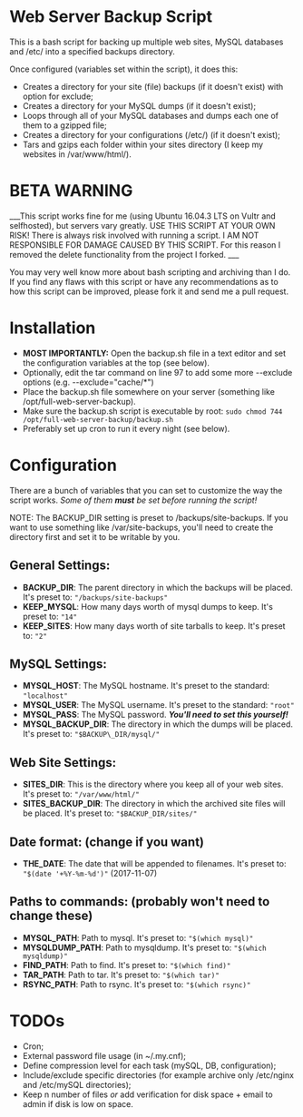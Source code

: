 # Web Server Backup Script

This is a bash script for backing up multiple web sites, MySQL databases and /etc/ into a specified backups directory.

Once configured (variables set within the script), it does this:

* Creates a directory for your site (file) backups (if it doesn't exist) with option for exclude;
* Creates a directory for your MySQL dumps (if it doesn't exist);
* Loops through all of your MySQL databases and dumps each one of them to a gzipped file;
* Creates a directory for your configurations (/etc/) (if it doesn't exist);
* Tars and gzips each folder within your sites directory (I keep my websites in /var/www/html/).

# BETA WARNING

___This script works fine for me (using  Ubuntu 16.04.3 LTS on Vultr and selfhosted), but servers vary greatly. USE THIS SCRIPT AT YOUR OWN RISK! There is always risk involved with running a script. I AM NOT RESPONSIBLE FOR DAMAGE CAUSED BY THIS SCRIPT.
For this reason I removed the delete functionality from the project I forked. ___

You may very well know more about bash scripting and archiving than I do. If you find any flaws with this script or have any recommendations as to how this script can be improved, please fork it and send me a pull request.

# Installation

* __MOST IMPORTANTLY:__ Open the backup.sh file in a text editor and set the configuration variables at the top (see below).
* Optionally, edit the tar command on line 97 to add some more --exclude options (e.g. --exclude="cache/*")
* Place the backup.sh file somewhere on your server (something like /opt/full-web-server-backup).
* Make sure the backup.sh script is executable by root: `sudo chmod 744 /opt/full-web-server-backup/backup.sh`
* Preferably set up cron to run it every night (see below).

# Configuration

There are a bunch of variables that you can set to customize the way the script works. _Some of them __must__ be set before running the script!_

NOTE: The BACKUP\_DIR setting is preset to /backups/site-backups. If you want to use something like /var/site-backups, you'll need to create the directory first and set it to be writable by you.

## General Settings:

* __BACKUP\_DIR__: The parent directory in which the backups will be placed. It's preset to: `"/backups/site-backups"`
* __KEEP\_MYSQL__: How many days worth of mysql dumps to keep. It's preset to: `"14"`
* __KEEP\_SITES__: How many days worth of site tarballs to keep. It's preset to: `"2"`

## MySQL Settings:

* __MYSQL\_HOST__: The MySQL hostname. It's preset to the standard: `"localhost"`
* __MYSQL\_USER__: The MySQL username. It's preset to the standard: `"root"`
* __MYSQL\_PASS__: The MySQL password. ___You'll need to set this yourself!___
* __MYSQL\_BACKUP\_DIR__: The directory in which the dumps will be placed. It's preset to: `"$BACKUP\_DIR/mysql/"`

## Web Site Settings:

* __SITES\_DIR__: This is the directory where you keep all of your web sites. It's preset to: `"/var/www/html/"`
* __SITES\_BACKUP\_DIR__: The directory in which the archived site files will be placed. It's preset to: `"$BACKUP_DIR/sites/"`

## Date format: (change if you want)

* __THE\_DATE__: The date that will be appended to filenames. It's preset to: `"$(date '+%Y-%m-%d')"` (2017-11-07)

## Paths to commands: (probably won't need to change these)

* __MYSQL\_PATH__: Path to mysql. It's preset to: `"$(which mysql)"`
* __MYSQLDUMP\_PATH__: Path to mysqldump. It's preset to: `"$(which mysqldump)"`
* __FIND\_PATH__: Path to find. It's preset to: `"$(which find)"`
* __TAR\_PATH__: Path to tar. It's preset to: `"$(which tar)"`
* __RSYNC\_PATH__: Path to rsync. It's preset to: `"$(which rsync)"`

# TODOs

* Cron;
* External password file usage (in ~/.my.cnf);
* Define compression level for each task (mySQL, DB, configuration);
* Include/exclude specific directories (for example archive only /etc/nginx and /etc/mySQL directories);
* Keep n number of files *or* add verification for disk space + email to admin if disk is low on space.
